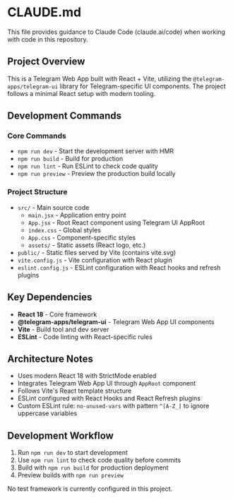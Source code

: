# CLAUDE.md

This file provides guidance to Claude Code (claude.ai/code) when working with code in this repository.

## Project Overview

This is a Telegram Web App built with React + Vite, utilizing the `@telegram-apps/telegram-ui` library for Telegram-specific UI components. The project follows a minimal React setup with modern tooling.

## Development Commands

### Core Commands
- `npm run dev` - Start the development server with HMR
- `npm run build` - Build for production
- `npm run lint` - Run ESLint to check code quality
- `npm run preview` - Preview the production build locally

### Project Structure
- `src/` - Main source code
  - `main.jsx` - Application entry point
  - `App.jsx` - Root React component using Telegram UI AppRoot
  - `index.css` - Global styles
  - `App.css` - Component-specific styles
  - `assets/` - Static assets (React logo, etc.)
- `public/` - Static files served by Vite (contains vite.svg)
- `vite.config.js` - Vite configuration with React plugin
- `eslint.config.js` - ESLint configuration with React hooks and refresh plugins

## Key Dependencies

- **React 18** - Core framework
- **@telegram-apps/telegram-ui** - Telegram Web App UI components
- **Vite** - Build tool and dev server
- **ESLint** - Code linting with React-specific rules

## Architecture Notes

- Uses modern React 18 with StrictMode enabled
- Integrates Telegram Web App UI through `AppRoot` component
- Follows Vite's React template structure
- ESLint configured with React Hooks and React Refresh plugins
- Custom ESLint rule: `no-unused-vars` with pattern `^[A-Z_]` to ignore uppercase variables

## Development Workflow

1. Run `npm run dev` to start development
2. Use `npm run lint` to check code quality before commits  
3. Build with `npm run build` for production deployment
4. Preview builds with `npm run preview`

No test framework is currently configured in this project.


